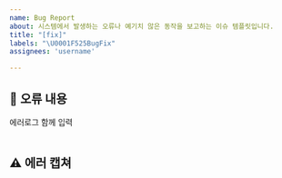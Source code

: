 ```yaml
---
name: Bug Report
about: 시스템에서 발생하는 오류나 예기치 않은 동작을 보고하는 이슈 템플릿입니다.
title: "[fix]"
labels: "\U0001F525BugFix"
assignees: 'username'

---
```


## 🤔 오류 내용
에러로그 함께 입력  
<br>


## ⚠ 에러 캡쳐

<br>
